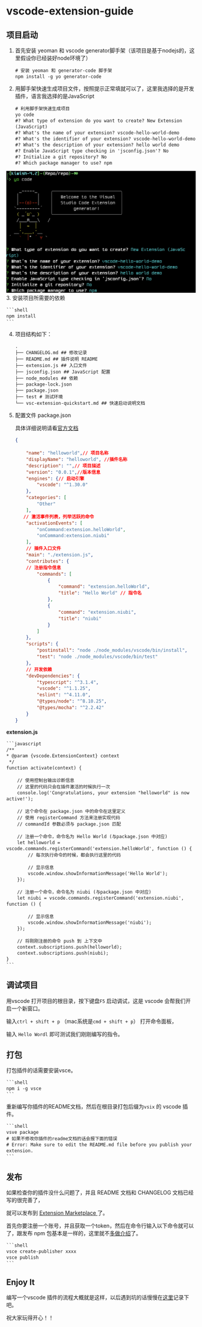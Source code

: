 # vscode-extension-guide
## 项目启动

1. 首先安装 yeoman 和 vscode generator脚手架（该项目是基于nodejs的，这里假设你已经装好node环境了）

	```shell
	# 安装 yeoman 和 generator-code 脚手架
	npm install -g yo generator-code
	```

2. 用脚手架快速生成项目文件，按照提示正常填就可以了，这里我选择的是开发插件，语言我选择的是JavaScript

	```shell
	# 利用脚手架快速生成项目
	yo code
	#? What type of extension do you want to create? New Extension (JavaScript)
	#? What's the name of your extension? vscode-hello-world-demo
	#? What's the identifier of your extension? vscode-hello-world-demo
	#? What's the description of your extension? hello world demo
	#? Enable JavaScript type checking in 'jsconfig.json'? No
	#? Initialize a git repository? No
	#? Which package manager to use? npm
	```
![yo code 脚手架](https://github.com/Yggdrasill-7C9/vscode-extension-guide/blob/master/screenshot/yo-code.png)
3. 安装项目所需要的依赖

	```shell
	npm install 
	```

4. 项目结构如下：

	```
	.
	├── CHANGELOG.md ## 修改记录
	├── README.md ## 插件说明 README
	├── extension.js ## 入口文件
	├── jsconfig.json ## JavaScript 配置
	├── node_modules ## 依赖
	├── package-lock.json
	├── package.json 
	├── test # 测试环境
	└── vsc-extension-quickstart.md ## 快速启动说明文档
	```

5. 配置文件 package.json

	具体详细说明请看[官方文档](https://code.visualstudio.com/api/references/extension-manifest)

	```json
	{   

		"name": "helloworld",// 项目名称
		"displayName": "helloworld", //插件名称
		"description": "",// 项目描述
		"version": "0.0.1",//版本信息
		"engines": {// 启动引擎
			"vscode": "^1.30.0"
		},
		"categories": [
			"Other"
		],
	   // 激活事件列表，列举活跃的命令
		"activationEvents": [
			"onCommand:extension.helloWorld",
			"onCommand:extension.niubi"
		],
	    // 插件入口文件   
		"main": "./extension.js",
		"contributes": {
		// 注册指令信息
			"commands": [
				{
					"command": "extension.helloWorld",
					"title": "Hello World" // 指令名 
				},
				{
					"command": "extension.niubi",
					"title": "niubi"
				}
			]
		},
		"scripts": {
			"postinstall": "node ./node_modules/vscode/bin/install",
			"test": "node ./node_modules/vscode/bin/test"
		},
	    // 开发依赖
		"devDependencies": {
			"typescript": "^3.1.4",
			"vscode": "^1.1.25",
			"eslint": "^4.11.0",
			"@types/node": "^8.10.25",
			"@types/mocha": "^2.2.42"
		}
	}

	```

**extension.js**

	```javascript
	/**
	* @param {vscode.ExtensionContext} context
	 */
	function activate(context) {

	    // 使用控制台输出诊断信息
		// 这里的代码只会在插件激活的时候执行一次
		console.log('Congratulations, your extension "helloworld" is now active!');

		// 这个命令在 package.json 中的命令在这里定义
		// 使用 registerCommand 方法来注册实现代码
		// commandId 参数必须与 package.json 匹配

	    // 注册一个命令，命令名为 Hello World (与package.json 中对应)
		let helloworld = vscode.commands.registerCommand('extension.helloWorld', function () {
			// 每次执行命令的时候，都会执行这里的代码

			// 显示信息
			vscode.window.showInformationMessage('Hello World');
		});

	    // 注册一个命令，命令名为 niubi (与package.json 中对应)
		let niubi = vscode.commands.registerCommand('extension.niubi', function () {

			// 显示信息
			vscode.window.showInformationMessage('niubi');
		});

	    // 将刚刚注册的命令 push 到 上下文中
		context.subscriptions.push(helloworld);
		context.subscriptions.push(niubi);
	}
	```

## 调试项目

用vscode 打开项目的根目录，按下键盘`F5` 启动调试，这是 vscode 会帮我们开启一个新窗口。

输入`ctrl + shift + p` （mac系统是`cmd + shift + p`） 打开命令面板，

输入 `Hello Wordl` 即可测试我们刚刚编写的指令。



## 打包

打包插件的话需要安装vsce。

	```shell
	npm i -g vsce
	```

重新编写你插件的README文档，然后在根目录打包后缀为`vsix` 的 vscode 插件。

	```shell
	vsve package
	# 如果不修改你插件的readme文档的话会报下面的错误
	# Error: Make sure to edit the README.md file before you publish your extension.
	```

## 发布

如果检查你的插件没什么问题了，并且 README 文档和 CHANGELOG 文档已经写的很完善了，

就可以发布到  [ Extension Marketplace ](https://marketplace.visualstudio.com/VSCode) 了。

首先你要注册一个账号，并且获取一个token，然后在命令行输入以下命令就可以了，跟发布 npm 包基本是一样的，这里就不[多做介绍](https://code.visualstudio.com/api/working-with-extensions/publishing-extension)了。 

	```shell
	vsce create-publisher xxxx
	vsce publish
	```

## Enjoy It

编写一个vscode 插件的流程大概就是这样，以后遇到坑的话慢慢在[这里](https://github.com/Yggdrasill-7C9/vscode-extension-guide/issues)记录下吧。

祝大家玩得开心！！

